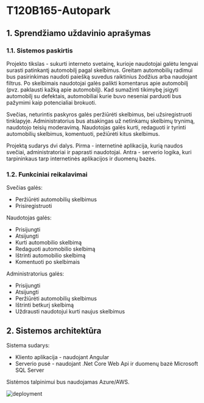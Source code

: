 # T120B165-Autopark

## 1. Sprendžiamo uždavinio aprašymas
### 1.1. Sistemos paskirtis
Projekto tikslas - sukurti interneto svetainę, kurioje naudotojai galėtu lengvai surasti patinkantį automobilį pagal skelbimus.
Greitam automobilių radimui bus pasirinkimas naudoti paiešką suvedus raiktinius žodžius arba naudojant filtrus. Po skelbimais naudotojai galės palikti komentarus apie automobilį (pvz. paklausti kažką apie automobilį). Kad sumažinti tikimybę įsigyti automobilį su defektais, automobiliai kurie buvo neseniai parduoti bus pažymimi kaip potencialiai brokuoti.

Svečias, neturintis paskyros galės peržiūrėti skelbimus, bei užsiregistruoti tinklapyje. Administratorius bus atsakingas už netinkamų skelbimų trynimą, naudotojo teisių moderavimą. Naudotojas galės kurti, redaguoti ir tyrinti automobilių skelbimus, komentuoti, pežiūrėti kitus skelbimus.

Projektą sudarys dvi dalys. Pirma - internetinė aplikacija, kurią naudos svečiai, administratoriai ir paprasti naudotojai. Antra - serverio logika, kuri tarpininkaus tarp internetinės aplikacijos ir duomenų bazės.

### 1.2. Funkciniai reikalavimai
Svečias galės:
- Peržiūrėti automobilių skelbimus
- Prisiregistruoti

Naudotojas galės:
- Prisijungti
- Atsijungti
- Kurti automobilio skelbimą
- Redaguoti automobilio skelbimą
- Ištrinti automobilio skelbimą
- Komentuoti po skelbimais

Administratorius galės:
- Prisijungti
- Atsijungti
- Peržiūrėti automobilių skelbimus
- Ištrinti betkurį skelbimą
- Uždrausti naudotojui kurti naujus skelbimus

## 2. Sistemos architektūra
Sistema sudarys:
- Kliento aplikacija - naudojant Angular
- Serverio pusė - naudojant .Net Core Web Api ir duomenų bazė Microsoft SQL Server

Sistėmos talpinimui bus naudojamas Azure/AWS.

![deployment](https://i.imgur.com/6zd5yO7.png)
